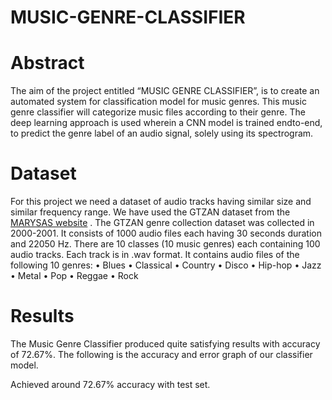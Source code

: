 # MUSIC-GENRE-CLASSIFIER

# Abstract
The aim of the project entitled “MUSIC GENRE CLASSIFIER”, is to create an automated system
for classification model for music genres. This music genre classifier will categorize music files
according to their genre. The deep learning approach is used wherein a CNN model is trained endto-end, to predict the genre label of an audio signal, solely using its spectrogram.

# Dataset
For this project we need a dataset of audio tracks having similar size and similar frequency range.
We have used the GTZAN dataset from the [MARYSAS website](marsyas.info/downloads/datasets.html) .
The GTZAN genre collection dataset was collected in 2000-2001. It consists of 1000 audio files
each having 30 seconds duration and 22050 Hz. There are 10 classes (10 music genres) each
containing 100 audio tracks. Each track is in .wav format. It contains audio files of the following 10
genres:
• Blues
• Classical
• Country
• Disco
• Hip-hop
• Jazz
• Metal
• Pop
• Reggae
• Rock

# Results

The Music Genre Classifier produced quite satisfying results with accuracy of 72.67%.
The following is the accuracy and error graph of our classifier model.
 
 Achieved around 72.67% accuracy with test set.


